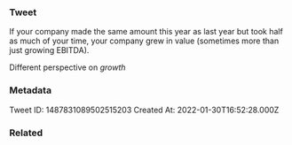 ### Tweet
If your company made the same amount this year as last year but took half as much of your time, your company grew in value (sometimes more than just growing EBITDA).

Different perspective on *growth*

### Metadata
Tweet ID: 1487831089502515203
Created At: 2022-01-30T16:52:28.000Z

### Related

